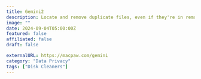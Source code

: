 ```yaml
---
title: Gemini2
description: Locate and remove duplicate files, even if they're in remote corners of your system.
image: ""
date: 2024-09-04T05:00:00Z
featured: false
affiliated: false
draft: false

externalURL: https://macpaw.com/gemini
category: "Data Privacy"
tags: ["Disk Cleaners"]
---
```

